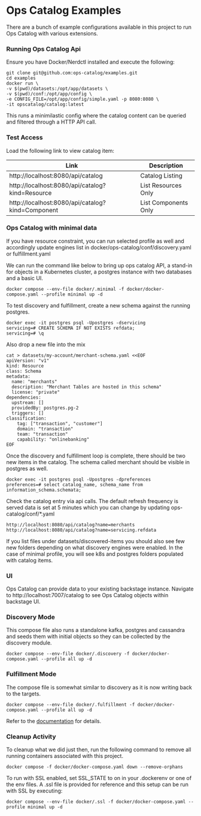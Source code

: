 # Ops Catalog Examples
There are a bunch of example configurations available in this project to run Ops Catalog with various extensions.

### Running Ops Catalog Api
Ensure you have Docker/Nerdctl installed and execute the following:

```
git clone git@github.com:ops-catalog/examples.git
cd examples
docker run \
-v $(pwd)/datasets:/opt/app/datasets \
-v $(pwd)/conf:/opt/app/config \
-e CONFIG_FILE=/opt/app/config/simple.yaml -p 8080:8080 \
-it opscatalog/catalog:latest
```
This runs a minimilastic config where the catalog content can be queried and filtered through a HTTP API call.

### Test Access
Load the following link to view catalog item:

|Link|Description|
|---|---|
|http://localhost:8080/api/catalog| Catalog Listing|
|http://localhost:8080/api/catalog?kind=Resource| List Resources Only|
|http://localhost:8080/api/catalog?kind=Component|List Components Only|


### Ops Catalog with minimal data
If you have resource constraint, you can run selected profile as well and accordingly update engines list in docker/ops-catalog/conf/discovery.yaml or fulfillment.yaml

We can run the command like below to bring up ops catalog API, a stand-in for objects in a Kubernetes cluster,  a postgres instance with two databases and a basic UI.

```
docker compose --env-file docker/.minimal -f docker/docker-compose.yaml --profile minimal up -d
```

To test discovery and fulfillment, create a new schema against the running postgres.

```shell
docker exec -it postgres psql -Upostgres -dservicing 
servicing=# CREATE SCHEMA IF NOT EXISTS refdata;
servicing=# \q
```

Also drop a new file into the mix

```shell
cat > datasets/my-account/merchant-schema.yaml <<EOF
apiVersion: "v1"
kind: Resource
class: Schema
metadata:
  name: "merchants"
  description: "Merchant Tables are hosted in this schema"
  license: "private"
dependencies:
  upstream: []
  providedBy: postgres.pg-2
  triggers: []
classification:
    tag: ["transaction", "customer"]
    domain: "transaction"
    team: "transaction"
    capability: "onlinebanking"
EOF
```

Once the discovery and fulfillment loop is complete, there should be two new items in the catalog.
The schema called merchant should be visible in postgres as well.

```shell
docker exec -it postgres psql -Upostgres -dpreferences
preferences=# select catalog_name, schema_name from information_schema.schemata;
```


Check the catalog entry via api calls. The default refresh frequency is served data is set at 5 minutes which you can change by updating ops-catalog/conf/*.yaml

```shell 
http://localhost:8080/api/catalog?name=merchants
http://localhost:8080/api/catalog?name=servicing.refdata
```

If you list files under datasets/discovered-items you should also see few new folders depending on what discovery engines were enabled. In the case of minimal profile, you will see k8s and postgres folders populated with catalog items. 

### UI
Ops Catalog can provide data to your existing backstage instance. Navigate to http://localhost:7007/catalog to see Ops Catalog objects within backstage UI.

### Discovery Mode
This compose file also runs a standalone kafka, postgres and cassandra and seeds them with initial objects so they can be collected by the discovery module.

```
docker compose --env-file docker/.discovery -f docker/docker-compose.yaml --profile all up -d
```

### Fulfillment Mode
The compose file is somewhat similar to discovery as it is now writing back to the targets.

```
docker compose --env-file docker/.fulfillment -f docker/docker-compose.yaml --profile all up -d
```


Refer to the [documentation](https://ops-catalog.github.io/specification) for details.

### Cleanup Activity
To cleanup what we did just then, run the following command to remove all running containers associated with this project.

```
docker compose -f docker/docker-compose.yaml down --remove-orphans
```

To run with SSL enabled, set SSL_STATE to on in your .dockerenv or one of the env files. A .ssl file is provided for reference and this setup can be run with SSL by executing:

```
docker compose --env-file docker/.ssl -f docker/docker-compose.yaml --profile minimal up -d
```

